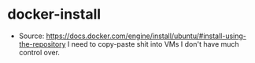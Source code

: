 # docker-install
- Source: https://docs.docker.com/engine/install/ubuntu/#install-using-the-repository
I need to copy-paste shit into VMs I don't have much control over.
